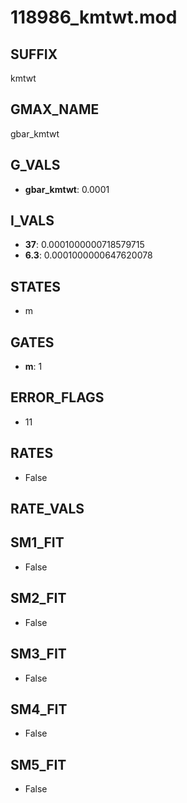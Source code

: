 # 118986_kmtwt.mod

## SUFFIX

kmtwt

## GMAX_NAME

gbar_kmtwt

## G_VALS

- **gbar_kmtwt**: 0.0001

## I_VALS

- **37**: 0.0001000000718579715
- **6.3**: 0.0001000000647620078

## STATES

- m

## GATES

- **m**: 1

## ERROR_FLAGS

- 11

## RATES

- False

## RATE_VALS


## SM1_FIT

- False

## SM2_FIT

- False

## SM3_FIT

- False

## SM4_FIT

- False

## SM5_FIT

- False

